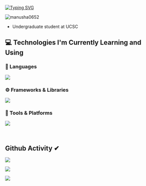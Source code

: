 [![Typing SVG](https://readme-typing-svg.herokuapp.com?size=32&vCenter=true&width=760&lines=Hi+%F0%9F%91%8B%2C+I'm+Manusha+Ranaweera;From+Matara,+Sri+Lanka.;(UG)+University+Of+Colombo+School+Of+Computing)](https://git.io/typing-svg)

<p align="left"> <img src="https://komarev.com/ghpvc/?username=manusha0652&label=Profile%20views&color=0e75b6&style=flat" alt="manusha0652" /> </p>


-   Undergraduate student at UCSC



## 💻 Technologies I'm Currently Learning and Using

### 🧠 Languages
<p align="left">
  <a href="https://skillicons.dev">
    <img src="https://skillicons.dev/icons?i=c,cpp,java,py,php,javascript,typescript,html,css,mysql,scala" />
  </a>
</p>

### ⚙️ Frameworks & Libraries
<p align="left">
  <a href="https://skillicons.dev">
    <img src="https://skillicons.dev/icons?i=spring,javafx,react,nextjs,reactnative,nodejs,express,flutter,dart,laravel,mongodb" />
  </a>
</p>

### 🧰 Tools & Platforms
<p align="left">
  <a href="https://skillicons.dev">
    <img src="https://skillicons.dev/icons?i=git,github,vscode,androidstudio,postman,docker,figma,linux,wordpress,sanity,powershell,eclipse,discord" />
  </a>
</p>

<br/>

## Github Activity ✔
![](https://github-profile-summary-cards.vercel.app/api/cards/profile-details?username=manusha0652&theme=monokai)

![](https://github-profile-summary-cards.vercel.app/api/cards/stats?username=manusha0652&theme=monokai)

[![](https://github-readme-streak-stats.herokuapp.com?user=manusha0652&theme=soft-green)](https://git.io/streak-stats)

